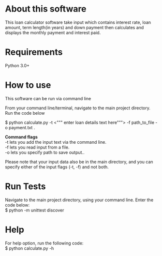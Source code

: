 About this software
===================
This loan calculator software take input which contains interest rate, loan amount, term length(in years) and down payment then calculates
 and displays the monthly payment and interest paid.


Requirements
============
Python 3.0+


How to use
==========
This software can be run via command line

From your command line/terminal, navigate to the main project directory. Run the code below

$ python calculate.py -t <""" enter loan details text here""">  -f path_to_file -o payment.txt .

**Command flags**  
-t lets you add the input text via the command line.  
-f lets you read input from a file.  
-o lets you specify path to save output..

Please note that your input data also be in the main directory, and you can specify either of the input flags (-t, -f) and not both. 


Run Tests
=========
Navigate to the main project directory, using your command line. Enter the code below:   
$ python -m unittest discover


Help
====
For help option, run the following code:   
$ python calculate.py -h

